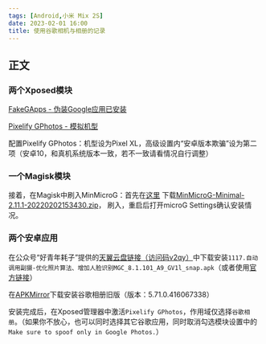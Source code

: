 ```yaml
---
tags: [Android,小米 Mix 2S]
date: 2023-02-01 16:00
title: 使用谷歌相机与相册的记录
---
```


## 正文

### 两个Xposed模块

[FakeGApps - 伪装Google应用已安装](https://github.com/whew-inc/FakeGApps)

[Pixelify GPhotos - 模拟机型](https://github.com/BaltiApps/Pixelify-Google-Photos)

配置Pixelify GPhotos：机型设为Pixel XL，高级设置内“安卓版本欺骗”设为第二项（安卓10，和真机系统版本一致，若不一致请看情况自行调整）

### 一个Magisk模块

接着，在Magisk中刷入MinMicroG：首先在[这里](https://github.com/FriendlyNeighborhoodShane/MinMicroG_releases/releases)
下载[MinMicroG-Minimal-2.11.1-20220202153430.zip](https://github.com/FriendlyNeighborhoodShane/MinMicroG_releases/releases/download/2022.02.02/MinMicroG-Minimal-2.11.1-20220202153430.zip)，
刷入，重启后打开microG Settings确认安装情况。

### 两个安卓应用

在公众号“好青年耗子”提供的[天翼云盘链接（访问码v2qy）](https://cloud.189.cn/web/share?code=ZNRzMbRF3Abi)中下载安装`1117.自动调用副摄-优化照片算法、增加人脸识别MGC_8.1.101_A9_GV1l_snap.apk`（或者使用[官方链接](https://1-dontsharethislink.celsoazevedo.com/file/filesc/MGC_8.1.101_A9_GV1l_snap.apk)）

在[APKMirror](https://www.apkmirror.com/apk/google-inc/photos/photos-5-71-0-416067338-release/google-photos-5-71-0-416067338-8-android-apk-download/)下载安装谷歌相册旧版（版本：5.71.0.416067338）

安装完成后，在Xposed管理器中激活`Pixelify GPhotos`，作用域仅选择`谷歌相册`。（如果你不放心，也可以同时选择其它谷歌应用，同时取消勾选模块设置中的`Make sure to spoof only in Google Photos.`）
